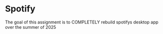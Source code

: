 # Spotify
The goal of this assignment is to COMPLETELY rebuild spotifys desktop app over the summer of 2025
